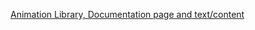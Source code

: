 
[Animation Library, Documentation page and text/content](https://github.com/zuri-training/Team-100_AnimaLib/issues/30)
